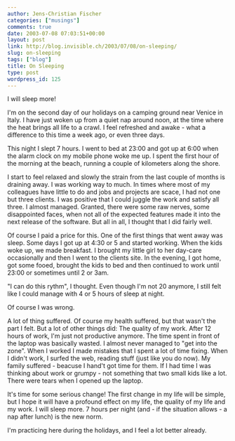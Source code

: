 ```yaml
---
author: Jens-Christian Fischer
categories: ["musings"]
comments: true
date: 2003-07-08 07:03:51+00:00
layout: post
link: http://blog.invisible.ch/2003/07/08/on-sleeping/
slug: on-sleeping
tags: ["blog"]
title: On Sleeping
type: post
wordpress_id: 125
---
```


I will sleep more!

I'm on the second day of our holidays on a camping ground near Venice in Italy. I have just woken up from a quiet nap around noon, at the time where the heat brings all life to a crawl. I feel refreshed and awake - what a difference to this time a week ago, or even three days.

This night I slept 7 hours. I went to bed at 23:00 and got up at 6:00 when the alarm clock on my mobile phone woke me up. I spent the first hour of the morning at the beach, running a couple of kilometers along the shore. 

I start to feel relaxed and slowly the strain from the last couple of months is draining away. I was working way to much. In times where most of my colleagues have little to do and jobs and projects are scace, I had not one but three clients. I was positive that I could juggle the work and satisfy all three. I almost managed. Granted, there were some raw nerves, some disappointed faces, when not all of the expected features made it into the next release of the software. But all in all, I thought that I did fairly well.

Of course I paid a price for this. One of the first things that went away was sleep. Some days I got up at 4:30 or 5 and started working. When the kids woke up, we made breakfast. I brought my little girl to her day-care occasionally and then I went to the clients site. In the evening, I got home, got some fooed, brought the kids to bed and then continued to work until 23:00 or sometimes until 2 or 3am.

"I can do this rythm", I thought. Even though I'm not 20 anymore, I still felt like I could manage with 4 or 5 hours of sleep at night.

Of course I was wrong.

A lot of thing suffered. Of course my health suffered, but that wasn't the part I felt. But a lot of other things did: The quality of my work. After 12 hours of work, I'm just not productive anymore. The time spent in front of the laptop was basically wasted. I almost never managed to "get into the zone". When I worked I made mistakes that I spent a lot of time fixing.  When I didn't work, I surfed the web, reading stuff (just like you do now). My family suffered - beacuse I hand't got time for them. If I had time I was thinking about work or grumpy - not something that two small kids like a lot. There were tears when I opened up the laptop. 

It's time for some serious change! The first change in my life will be simple, but I hope it will have a profound effect on my life, the quality of my life and my work. I will sleep more. 7 hours per night (and - if the situation allows  - a nap after lunch) is the new norm.

I'm practicing here during the holidays, and I feel a lot better already.
